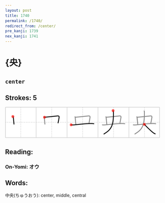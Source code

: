 ```yaml
---
layout: post
title: 1740
permalink: /1740/
redirect_from: /center/
pre_kanji: 1739
nex_kanji: 1741
---
```


# {央}

## `center`

## Strokes: 5

<div class="stroke"><img src="../images/E5A4AE.png" /></div>

## Reading:

### On-Yomi: オウ

## Words:

中央(ちゅうおう): center, middle, central
